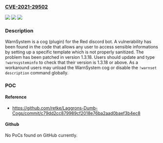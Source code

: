 ### [CVE-2021-29502](https://cve.mitre.org/cgi-bin/cvename.cgi?name=CVE-2021-29502)
![](https://img.shields.io/static/v1?label=Product&message=Laggrons-Dumb-Cogs&color=blue)
![](https://img.shields.io/static/v1?label=Version&message=%3C%201.3.18%20&color=brightgreen)
![](https://img.shields.io/static/v1?label=Vulnerability&message=%7B%22CWE-74%22%3A%22Improper%20Neutralization%20of%20Special%20Elements%20in%20Output%20Used%20by%20a%20Downstream%20Component%20('Injection')%22%7D&color=brightgreen)

### Description

WarnSystem is a cog (plugin) for the Red discord bot. A vulnerability has been found in the code that allows any user to access sensible informations by setting up a specific template which is not properly sanitized. The problem has been patched in version 1.3.18. Users should update and type `!warnsysteminfo` to check that their version is 1.3.18 or above. As a workaround users may unload the WarnSystem cog or disable the `!warnset description` command globally.

### POC

#### Reference
- https://github.com/retke/Laggrons-Dumb-Cogs/commit/c79dd2cc879989cf2018e76ba2aad0baef3b4ec8

#### Github
No PoCs found on GitHub currently.

